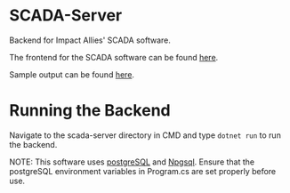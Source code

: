 # SCADA-Server

Backend for Impact Allies' SCADA software.

The frontend for the SCADA software can be found [here](https://github.com/create-scada/scada-client).

Sample output can be found [here](https://github.com/create-scada/scada-data). 

# Running the Backend

Navigate to the scada-server directory in CMD and type `dotnet run` to run the backend.


NOTE: This software uses [postgreSQL](https://www.postgresql.org/download/) and [Npgsql](https://www.npgsql.org/doc/installation.html). Ensure that the postgreSQL environment variables in Program.cs are set properly before use.
